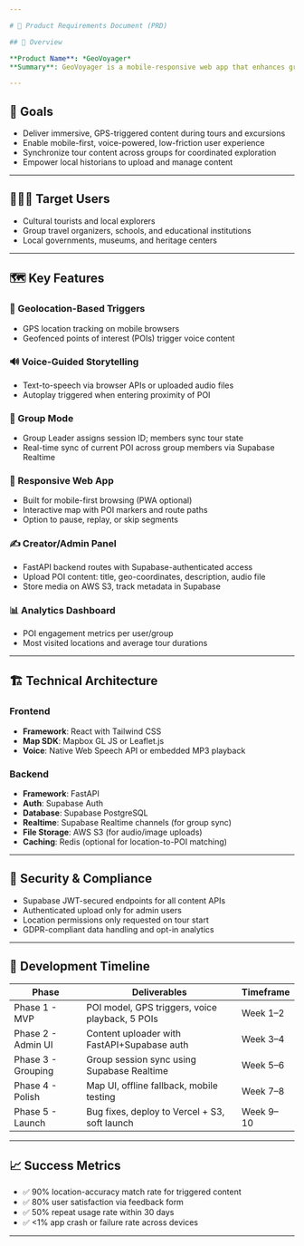 ```yaml
---

# 📘 Product Requirements Document (PRD)

## 🧭 Overview

**Product Name**: *GeoVoyager*  
**Summary**: GeoVoyager is a mobile-responsive web app that enhances group excursions through **voice-guided, location-aware historical storytelling**. The platform detects user location via GPS, triggers context-aware content, and provides **hands-free playback** of regional history and facts. It’s powered by **FastAPI** for the backend, **Supabase** for authentication and database, and **AWS S3** for media hosting.

---
```


## 🎯 Goals

- Deliver immersive, GPS-triggered content during tours and excursions
- Enable mobile-first, voice-powered, low-friction user experience
- Synchronize tour content across groups for coordinated exploration
- Empower local historians to upload and manage content

---

## 🧑‍🤝‍🧑 Target Users

- Cultural tourists and local explorers
- Group travel organizers, schools, and educational institutions
- Local governments, museums, and heritage centers

---

## 🗺️ Key Features

### 📍 Geolocation-Based Triggers
- GPS location tracking on mobile browsers
- Geofenced points of interest (POIs) trigger voice content

### 🔊 Voice-Guided Storytelling
- Text-to-speech via browser APIs or uploaded audio files
- Autoplay triggered when entering proximity of POI

### 👫 Group Mode
- Group Leader assigns session ID; members sync tour state
- Real-time sync of current POI across group members via Supabase Realtime

### 🧭 Responsive Web App
- Built for mobile-first browsing (PWA optional)
- Interactive map with POI markers and route paths
- Option to pause, replay, or skip segments

### ✍️ Creator/Admin Panel
- FastAPI backend routes with Supabase-authenticated access
- Upload POI content: title, geo-coordinates, description, audio file
- Store media on AWS S3, track metadata in Supabase

### 📊 Analytics Dashboard
- POI engagement metrics per user/group
- Most visited locations and average tour durations

---

## 🏗️ Technical Architecture

### Frontend
- **Framework**: React with Tailwind CSS
- **Map SDK**: Mapbox GL JS or Leaflet.js
- **Voice**: Native Web Speech API or embedded MP3 playback

### Backend
- **Framework**: FastAPI
- **Auth**: Supabase Auth
- **Database**: Supabase PostgreSQL
- **Realtime**: Supabase Realtime channels (for group sync)
- **File Storage**: AWS S3 (for audio/image uploads)
- **Caching**: Redis (optional for location-to-POI matching)

---

## 🔐 Security & Compliance

- Supabase JWT-secured endpoints for all content APIs
- Authenticated upload only for admin users
- Location permissions only requested on tour start
- GDPR-compliant data handling and opt-in analytics

---

## 📅 Development Timeline

| Phase               | Deliverables                                       | Timeframe   |
|--------------------|----------------------------------------------------|-------------|
| Phase 1 - MVP      | POI model, GPS triggers, voice playback, 5 POIs   | Week 1–2    |
| Phase 2 - Admin UI | Content uploader with FastAPI+Supabase auth        | Week 3–4    |
| Phase 3 - Grouping | Group session sync using Supabase Realtime         | Week 5–6    |
| Phase 4 - Polish   | Map UI, offline fallback, mobile testing           | Week 7–8    |
| Phase 5 - Launch   | Bug fixes, deploy to Vercel + S3, soft launch      | Week 9–10   |

---

## 📈 Success Metrics

- ✅ 90% location-accuracy match rate for triggered content
- ✅ 80% user satisfaction via feedback form
- ✅ 50% repeat usage rate within 30 days
- ✅ <1% app crash or failure rate across devices

---
